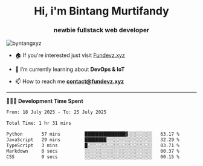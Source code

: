 <h1 align="center">Hi, i'm Bintang Murtifandy</h1>
<h3 align="center">newbie fullstack web developer</h3>

<p align="left"> <img src="https://komarev.com/ghpvc/?username=byntangxyz&label=Profile%20views&color=0e75b6&style=flat" alt="byntangxyz" /> </p>

- 🏠 If you're interested just visit [Fundevz.xyz](https://fundevz.xyz)

- 🌱 I’m currently learning about **DevOps & IoT**

- 📫 How to reach me **[contact@fundevz.xyz](mailto:contact@fundevz.xyz)**

<hr />

👩🏿‍💻 **Development Time Spent**

<p><!--START_SECTION:waka-->

```txt
From: 18 July 2025 - To: 25 July 2025

Total Time: 1 hr 31 mins

Python       57 mins         ███████████████▓░░░░░░░░░   63.17 %
JavaScript   29 mins         ████████░░░░░░░░░░░░░░░░░   32.29 %
TypeScript   3 mins          █░░░░░░░░░░░░░░░░░░░░░░░░   03.71 %
Markdown     0 secs          ░░░░░░░░░░░░░░░░░░░░░░░░░   00.37 %
CSS          0 secs          ░░░░░░░░░░░░░░░░░░░░░░░░░   00.15 %
```

<!--END_SECTION:waka--></p>
